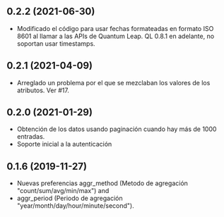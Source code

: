 ## 0.2.2 (2021-06-30)

- Modificado el código para usar fechas formateadas en formato ISO 8601 al
    llamar a las APIs de Quantum Leap. QL 0.8.1 en adelante, no soportan usar
    timestamps.


## 0.2.1 (2021-04-09)

- Arreglado un problema por el que se mezclaban los valores de los atributos.
    Ver #17.


## 0.2.0 (2021-01-29)

- Obtención de los datos usando paginación cuando hay más de 1000 entradas.
- Soporte inicial a la autenticación


## 0.1.6 (2019-11-27)

- Nuevas preferencias aggr_method (Metodo de agregación "count/sum/avg/min/max") and
- aggr_period (Periodo de agregación "year/month/day/hour/minute/second").
